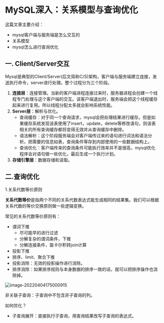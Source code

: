 # MySQL深入：关系模型与查询优化

这篇文章主要介绍：

- mysql客户端与服务端是怎么交互的
- 关系模型
- mysql怎么进行查询优化



## 一. Client/Server交互

Mysql是典型的Client/Server(后文简称C/S)架构，客户端与服务端建立连接，发送执行命令，server进行处理。整个过程分为三个阶段。

1. **连接层**：连接管理。当新的客户端进程连接过来时，服务器进程会创建一个线程专门处理与这个客户端的交互。该客户端退出时，服务端会把这个线程缓存起来进行复用。所以线程分配太多就会影响系统性能。
2. **Server层**：解析与优化。
   - 查询缓存：对于同一个查询请求，mysql会把处理结果进行缓存。但是如果缓存系统发现该表使用了insert，update，delete等修改语句，则该表相关的所有查询缓存都将变得无效并从查询缓存中删除。
   - 语法解析：这个阶段服务端会对客户端传过来的语句进行词法和语法分析，把需要的信息如表，查询条件等存到内部使用的一些数据结构上。
   - 查询优化：客户端传来的查询条件可能执行效率并不是很高，mysql优化程序会对语句做一些优化，最后生成一个执行计划。
3. **存储引擎层**：数据存储和读取。



## 二.查询优化

1.关系代数等价原则

**关系代数等价**是指两个不同的关系代数表达式能生成相同的结果集。我们可以根据关系代数的等价交换原则做一些逻辑变换。

常见的关系代数等价原则有：

- 谓词下推
  - 尽可能早的进行过滤
  - 分解复杂的谓词条件，下推
  - 分解连接条件，笛卡尔积转join计算
- 投影下推
- 排序、limit、聚合下推
- 投影消除：无效的投影操作进行消除。
- 排序消除：如果排序规则与本身数据的排序一致的话，就可以把排序操作也消除掉。

![image-20220404175000915](https://cdn.jsdelivr.net/gh/oubindo/ImageBed@latest//img/image-20220404175000915.png)



非关联子查询：子查询中不包含非子查询的列。

如何优化？

- 子查询展开：直接执行子查询，用查询结果改写子查询的表达式。 



















